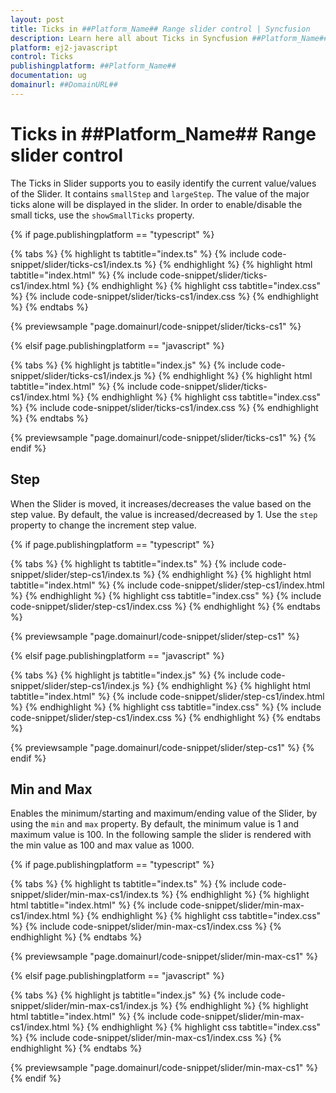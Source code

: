 ```yaml
---
layout: post
title: Ticks in ##Platform_Name## Range slider control | Syncfusion
description: Learn here all about Ticks in Syncfusion ##Platform_Name## Range slider control of Syncfusion Essential JS 2 and more.
platform: ej2-javascript
control: Ticks 
publishingplatform: ##Platform_Name##
documentation: ug
domainurl: ##DomainURL##
---
```


# Ticks in ##Platform_Name## Range slider control

The Ticks in Slider supports you to easily identify the current value/values of the Slider. It contains `smallStep` and `largeStep`. The value of the major ticks alone will be displayed in the slider. In order to enable/disable the small ticks, use the `showSmallTicks` property.

{% if page.publishingplatform == "typescript" %}

 {% tabs %}
{% highlight ts tabtitle="index.ts" %}
{% include code-snippet/slider/ticks-cs1/index.ts %}
{% endhighlight %}
{% highlight html tabtitle="index.html" %}
{% include code-snippet/slider/ticks-cs1/index.html %}
{% endhighlight %}
{% highlight css tabtitle="index.css" %}
{% include code-snippet/slider/ticks-cs1/index.css %}
{% endhighlight %}
{% endtabs %}
        
{% previewsample "page.domainurl/code-snippet/slider/ticks-cs1" %}

{% elsif page.publishingplatform == "javascript" %}

{% tabs %}
{% highlight js tabtitle="index.js" %}
{% include code-snippet/slider/ticks-cs1/index.js %}
{% endhighlight %}
{% highlight html tabtitle="index.html" %}
{% include code-snippet/slider/ticks-cs1/index.html %}
{% endhighlight %}
{% highlight css tabtitle="index.css" %}
{% include code-snippet/slider/ticks-cs1/index.css %}
{% endhighlight %}
{% endtabs %}

{% previewsample "page.domainurl/code-snippet/slider/ticks-cs1" %}
{% endif %}

## Step

When the Slider is moved, it increases/decreases the value based on the step value. By default, the value is increased/decreased by 1. Use the `step` property to change the increment step value.

{% if page.publishingplatform == "typescript" %}

 {% tabs %}
{% highlight ts tabtitle="index.ts" %}
{% include code-snippet/slider/step-cs1/index.ts %}
{% endhighlight %}
{% highlight html tabtitle="index.html" %}
{% include code-snippet/slider/step-cs1/index.html %}
{% endhighlight %}
{% highlight css tabtitle="index.css" %}
{% include code-snippet/slider/step-cs1/index.css %}
{% endhighlight %}
{% endtabs %}
        
{% previewsample "page.domainurl/code-snippet/slider/step-cs1" %}

{% elsif page.publishingplatform == "javascript" %}

{% tabs %}
{% highlight js tabtitle="index.js" %}
{% include code-snippet/slider/step-cs1/index.js %}
{% endhighlight %}
{% highlight html tabtitle="index.html" %}
{% include code-snippet/slider/step-cs1/index.html %}
{% endhighlight %}
{% highlight css tabtitle="index.css" %}
{% include code-snippet/slider/step-cs1/index.css %}
{% endhighlight %}
{% endtabs %}

{% previewsample "page.domainurl/code-snippet/slider/step-cs1" %}
{% endif %}

## Min and Max

Enables the minimum/starting and maximum/ending value of the Slider, by using the `min` and `max` property. By default, the minimum value is 1 and maximum value is 100. In the following sample the slider is rendered with the min value as 100 and max value as 1000.

{% if page.publishingplatform == "typescript" %}

 {% tabs %}
{% highlight ts tabtitle="index.ts" %}
{% include code-snippet/slider/min-max-cs1/index.ts %}
{% endhighlight %}
{% highlight html tabtitle="index.html" %}
{% include code-snippet/slider/min-max-cs1/index.html %}
{% endhighlight %}
{% highlight css tabtitle="index.css" %}
{% include code-snippet/slider/min-max-cs1/index.css %}
{% endhighlight %}
{% endtabs %}
        
{% previewsample "page.domainurl/code-snippet/slider/min-max-cs1" %}

{% elsif page.publishingplatform == "javascript" %}

{% tabs %}
{% highlight js tabtitle="index.js" %}
{% include code-snippet/slider/min-max-cs1/index.js %}
{% endhighlight %}
{% highlight html tabtitle="index.html" %}
{% include code-snippet/slider/min-max-cs1/index.html %}
{% endhighlight %}
{% highlight css tabtitle="index.css" %}
{% include code-snippet/slider/min-max-cs1/index.css %}
{% endhighlight %}
{% endtabs %}

{% previewsample "page.domainurl/code-snippet/slider/min-max-cs1" %}
{% endif %}
